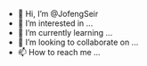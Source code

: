 - 👋 Hi, I’m @JofengSeir
- 👀 I’m interested in ...
- 🌱 I’m currently learning ...
- 💞️ I’m looking to collaborate on ...
- 📫 How to reach me ...

<!---
JofengSeir/JofengSeir is a ✨ special ✨ repository because its `README.md` (this file) appears on your GitHub profile.
You can click the Preview link to take a look at your changes.
--->
